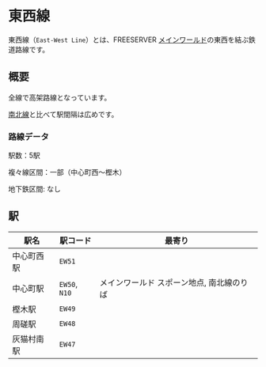 # 東西線

東西線（`East-West Line`）とは、FREESERVER [メインワールド](/world/main/)の東西を結ぶ鉄道路線です。

## 概要

全線で高架路線となっています。

[南北線](N)と比べて駅間隔は広めです。

### 路線データ

駅数：5駅

複々線区間：一部（中心町西～樫木）

地下鉄区間: なし

## 駅

|駅名|駅コード|最寄り|
|---|---|---|
|中心町西駅|`EW51`||
|中心町駅|`EW50`, `N10`|メインワールド スポーン地点, 南北線のりば|
|樫木駅|`EW49`||
|周磋駅|`EW48`||
|灰猫村南駅|`EW47`||
